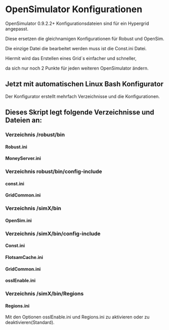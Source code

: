 # OpenSimulator Konfigurationen
OpenSimulator 0.9.2.2+ Konfigurationsdateien sind für ein Hypergrid angepasst.

Diese ersetzen die gleichnamigen Konfigurationen für Robust und OpenSim.

Die einzige Datei die bearbeitet werden muss ist die Const.ini Datei.

Hiermit wird das Erstellen eines Grid´s einfacher und schneller, 

da sich nur noch 2 Punkte für jeden weiteren OpenSimulator ändern.

## Jetzt mit automatischen Linux Bash Konfigurator

Der Konfigurator erstellt mehrfach Verzeichnisse und die Konfigurationen.

## Dieses Skript legt folgende Verzeichnisse und Dateien an:

### Verzeichnis /robust/bin
#### Robust.ini
#### MoneyServer.ini
### Verzeichnis robust/bin/config-include
#### const.ini
#### GridCommon.ini

### Verzeichnis /simX/bin
#### OpenSim.ini
### Verzeichnis /simX/bin/config-include
#### Const.ini
#### FlotsamCache.ini
#### GridCommon.ini
#### osslEnable.ini
### Verzeichnis /simX/bin/Regions
#### Regions.ini

Mit den Optionen osslEnable.ini und Regions.ini zu aktivieren oder zu deaktivieren(Standard).

